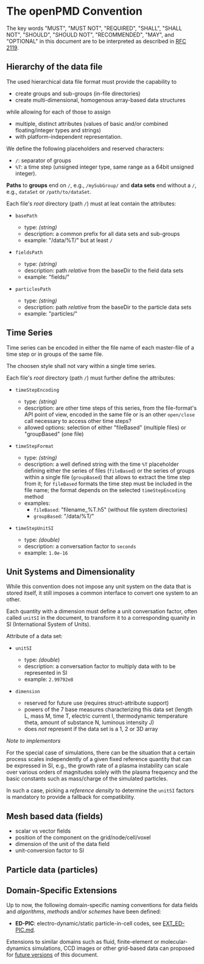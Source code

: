 The openPMD Convention
======================

The key words "MUST", "MUST NOT", "REQUIRED", "SHALL", "SHALL NOT", "SHOULD",
"SHOULD NOT", "RECOMMENDED",  "MAY", and "OPTIONAL" in this document are to be
interpreted as described in [RFC 2119](http://tools.ietf.org/html/rfc2119).


Hierarchy of the data file
--------------------------

The used hierarchical data file format must provide the capability to

  - create groups and sub-groups (in-file directories)
  - create multi-dimensional, homogenous array-based data structures

while allowing for each of those to assign

  - multiple, distinct attributes
    (values of basic and/or combined floating/integer types and strings)
  - with platform-independent representation.

We define the following placeholders and reserved characters:

  - `/`: separator of groups
  - `%T`: a time step (unsigned integer type,
                       same range as a 64bit unsigned integer).

**Paths** to **groups** end on `/`, e.g., `/mySubGroup/` and **data sets** end
without a `/`, e.g., `dataSet` or `/path/to/dataSet`.

Each file's *root* directory (path `/`) must at leat contain the attributes:

  - `basePath`
    - type: *(string)*
    - description: a common prefix for all data sets and sub-groups
    - example: "/data/%T/" but at least `/`

  - `fieldsPath`
    - type: *(string)*
    - description: path *relative* from the baseDir to the field data sets
    - example: "fields/"

  - `particlesPath`
    - type: *(string)*
    - description: path *relative* from the baseDir to the particle data sets
    - example: "particles/"


Time Series
-----------

Time series can be encoded in either the file name of each master-file of a
time step or in groups of the same file.

The choosen style shall not vary within a single time series.

Each file's *root* directory (path `/`) must further define the attributes:

  - `timeStepEncoding`
    - type: *(string)*
    - description: are other time steps of this series, from the file-format's
                   API point of view, encoded in the same file or is an
                   other `open/close` call necessary to access other time steps?
    - allowed options: selection of either "fileBased" (multiple files) or
                       "groupBased" (one file)

  - `timeStepFormat`
    - type: *(string)*
    - description: a well defined string with the time `%T` placeholder
                   defining either the series of files (`fileBased`) or the
                   series of groups within a single file (`groupBased`)
                   that allows to extract the time step from it;
                   for `fileBased` formats the time step must be included
                   in the file name;
                   the format depends on the selected `timeStepEncoding` method
    - examples:
      - `fileBased`: "filename_%T.h5" (without file system directories)
      - `groupBased`: "/data/%T/"

  - `timeStepUnitSI`
    - type: *(double)*
    - description: a conversation factor to `seconds`
    - example: `1.0e-16`


Unit Systems and Dimensionality
-------------------------------

While this convention does not impose any unit system on the data that is
stored itself, it still imposes a common interface to convert one system
to an other.

Each quantity with a dimension must define a unit conversation factor,
often called `unitSI` in the document, to transform it to a corresponding
quanity in SI (International System of Units).

Attribute of a data set:

  - `unitSI`
    - type: *(double*)
    - description: a conversation factor to multiply data with to be
                   represented in SI
    - example: `2.99792e8`

  - `dimension`
    - reserved for future use (requires struct-attribute support)
    - powers of the 7 base measures characterizing this data set
      (length L, mass M, time T, electric current I, thermodynamic temperature
       theta, amount of substance N, luminous intensity J)
    - does *not* represent if the data set is a 1, 2 or 3D array

*Note to implementors* 

For the special case of simulations, there can be the situation that a certain
process scales independently of a given fixed reference quantity that
can be expressed in SI, e.g., the growth rate of a plasma instability can
scale over various orders of magnitudes solely with the plasma frequency
and the basic constants such as mass/charge of the simulated particles.

In such a case, picking a *reference density* to determine the `unitSI`
factors is mandatory to provide a fallback for compatibility.


Mesh based data (fields)
------------------------

  - scalar vs vector fields
  - position of the component on the grid/node/cell/voxel
  - dimension of the unit of the data field
  - unit-conversion factor to SI


Particle data (particles)
-------------------------


Domain-Specific Extensions
--------------------------

Up to now, the following domain-specific naming conventions for data fields
and *algorithms*, *methods* and/or *schemes* have been defined:

- **ED-PIC**: electro-dynamic/static particle-in-cell codes,
  see [EXT_ED-PIC.md](EXT_ED-PIC.md).

Extensions to similar domains such as fluid, finite-element or
molecular-dynamics simulations, CCD images or other grid-based data can
proposed for [future versions](CONTRIBUTING.md) of this document.
